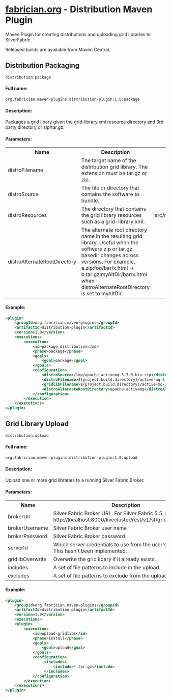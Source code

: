 [fabrician.org](http://fabrician.org/) - Distribution Maven Plugin
==========================================================================

Maven Plugin for creating distributions and uploading grid libraries to SilverFabric.

Released builds are available from Maven Central.

## Distribution Packaging

`distribution:package`

#### Full name:

`org.fabrician.maven-plugins:distribution-plugin:1.0:package`

#### Description:

Packages a grid libary given the grid-library.xml resource directory and 3rd party directory or zip/tar.gz.

#### Parameters:

<table>
  <tr>
    <th>Name</th><th>Description</th><th>Default Value</th>
  </tr>
  <tr>
    <td>distroFilename</td><td>The target name of the distribution grid library.  The extension must be tar.gz or zip.</td><td></td>
  </tr>
  <tr>
    <td>distroSource</td><td>The file or directory that contains the software to bundle.</td><td></td>
  </tr>
  <tr>
    <td>distroResources</td><td>The directory that contains the grid library resources such as a grid-library.xml.</td><td>src/main/resources/distribution</td>
  </tr>
  <tr>
    <td>distroAlternateRootDirectory</td><td>The alternate root directory name in the resulting grid library.  Useful when the software zip or tar.gz basedir changes across versions.  For example, a.zip:foo/bar/x.html -> b.tar.gz:myAltDir/bar/x.html when distroAlternateRootDirectory is set to myAltDir.</td><td></td>
  </tr>
</table>

#### Example:

```xml
<plugin>
    <groupId>org.fabrician.maven-plugins</groupId>
    <artifactId>distribution-plugin</artifactId>
    <version>1.0</version>
    <executions>
        <execution>
            <id>package-distribution</id>
            <phase>package</phase>
            <goals>
                <goal>package</goal>
            </goals>
            <configuration>
                <distroSource>/tmp/apache-activemq-5.7.0-bin.zip</distroSource>
                <distroFilename>${project.build.directory}/active-mq-5.7.0-distro.tar.gz</distroFilename>
                <gridlibFilename>${project.build.directory}/active-mq-1.0-SNAPSHOT.tar.gz</gridlibFilename>
                <distroAlternateRootDirectory>apache-activemq</distroAlternateRootDirectory>
            </configuration>
        </execution>
    </executions>
</plugin>
```

## Grid Library Upload

`distribution:upload`

#### Full name:

`org.fabrician.maven-plugins:distribution-plugin:1.0:upload`

#### Description:

Upload one or more grid libraries to a running Silver Fabric Broker.

#### Parameters:

<table>
  <tr>
    <th>Name</th><th>Description</th><th>Default Value</th>
  </tr>
  <tr>
    <td>brokerUrl</td><td>Silver Fabric Broker URL.  For Silver Fabric 5.5, use http://localhost:8000/livecluster/rest/v1/sf/gridlibs/archives.</td><td>http://localhost:8000/livecluster/gridlibs/archives</td>
  </tr>
  <tr>
    <td>brokerUsername</td><td>Silver Fabric Broker user name</td><td>admin</td>
  </tr>
  <tr>
    <td>brokerPassword</td><td>Silver Fabric Broker password</td><td>admin</td>
  </tr>
  <tr>
    <td>serverId</td><td>Which server credentials to use from the user's settings.xml.  This hasn't been implemented.</td><td></td>
  </tr>
  <tr>
    <td>gridlibOverwrite</td><td>Overwrite the grid libary if it already exists.</td><td>false</td>
  </tr>
  <tr>
    <td>includes</td><td>A set of file patterns to include in the upload.</td><td></td>
  </tr>
  <tr>
    <td>excludes</td><td>A set of file patterns to exclude from the upload.</td><td></td>
  </tr>
</table>

#### Example:

```xml
<plugin>
    <groupId>org.fabrician.maven-plugins</groupId>
    <artifactId>distribution-plugin</artifactId>
    <version>1.0</version>
    <executions>
    <plugin> 
        <execution>
            <id>upload-gridlibs</id>
            <phase>install</phase>
            <goals>
                <goal>upload</goal>
            </goals>
            <configuration>
                 <includes>
                     <include>*.tar.gz</include>
                 </includes>
            </configuration>
        </execution>
    </executions>
</plugin>
```

